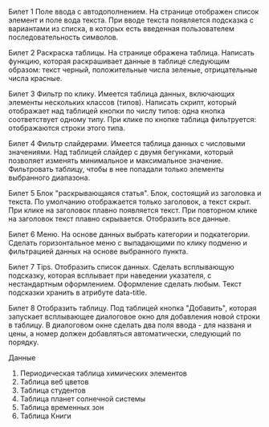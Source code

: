 Билет 1
Поле ввода с автодополнением. На странице отображен список элемент и поле вода текста. 
При вводе текста появляется подсказка с вариантами из списка, в которых есть введенная пользователем последовательность символов.

Билет 2
Раскраска таблицы. На странице ображена таблица. 
Написать функцию, которая раскрашивает данные в таблице следующим образом: текст черный, положительные числа зеленые, отрицательные числа красные. 

Билет 3
Фильтр по клику. Имеется таблица данных, включающих элементы нескольких классов (типов). 
Написать скрипт, который отображает над таблицей кнопки по числу типов: одна кнопка соответствует одному типу. 
При клике по кнопке таблица фильтруется: отображаются строки этого типа.

Билет 4
Фильтр слайдерами. Имеется таблица данных с числовыми значениями. 
Над таблицей слайдер с двумя бегунками, который позволяет изменять минимальное и максимальное значение. 
Фильтровать таблицу, чтобы в нее попадали только элементы выбранного диапазона.

Билет 5
Блок "раскрывающаяся статья". Блок, состоящий из заголовка и текста. По умолчанию отображается только заголовок, а текст скрыт. При клике на заголовок плавно появляется текст. При повторном клике на заголовок текст плавно скрывается. Отобразить все данные.

Билет 6
Меню. На основе данных выбрать категории и подкатегории. Сделать горизонтальное меню с выпадающими по клику подменю и фильтрацией данных на основе выбранного пункта.

Билет 7
Tips. Отобразить список данных. Сделать всплывающую подсказку, которая всплывает при наведении указателя, с нестандартным оформлением. Оформление сделать любым. Текст подсказки хранить в атрибуте data-title.

Билет 8
Отобразить таблицу. Под таблицей кнопка "Добавить", которая запускает всплывающее диалоговое окно для добавления новой строки в таблицу. В диалоговом окне сделать два поля ввода - для названя и цены, а номер должен добавляться автоматически, следующий по порядку. 

Данные

 1. Периодическая таблица химических элементов
 2. Таблица веб цветов
 3. Таблица студентов
 4. Таблица планет солнечной системы
 5. Таблица временных зон
 6. Таблица Книги
